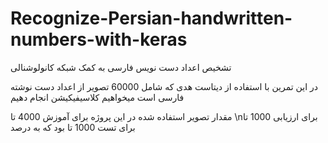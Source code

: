# Recognize-Persian-handwritten-numbers-with-keras
تشخیص اعداد دست نویس فارسی به کمک شبکه کانولوشنالی

در این تمرین با استفاده از دیتاست هدی که شامل 60000 تصویر از اعداد دست نوشته فارسی است 
 میخواهیم  کلاسیفیکیشن انجام دهیم 

مقدار تصویر استفاده شده در این پروژه 
برای آموزش 4000 تا
\nبرای ارزیابی 1000 تا 
برای تست 1000 تا 
بود که به درصد 
